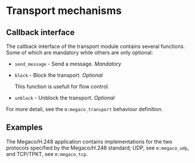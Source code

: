 # Transport mechanisms

## Callback interface

The callback interface of the transport module contains several functions. Some of which are mandatory while others are only optional:

* `send_message` \- Send a message. *Mandatory*
* `block` \- Block the transport. *Optional*

  This function is usefull for flow control.
* `unblock` \- Unblock the transport. *Optional*

For more detail, see the `m:megaco_transport` behaviour definition.

## Examples

The Megaco/H.248 application contains implementations for the two protocols specified by the Megaco/H.248 standard; UDP, see `m:megaco_udp`, and TCP/TPKT, see `m:megaco_tcp`.
